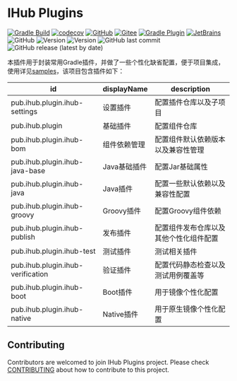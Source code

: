 # IHub Plugins
[![Gradle Build](https://github.com/ihub-pub/plugins/actions/workflows/gradle-build.yml/badge.svg)](https://github.com/ihub-pub/plugins/actions/workflows/gradle-build.yml)
[![codecov](https://codecov.io/gh/ihub-pub/plugins/branch/main/graph/badge.svg?token=ZQ0WR3ZSWG)](https://codecov.io/gh/ihub-pub/plugins)
[![GitHub](https://img.shields.io/badge/IHubPub-181717.svg?style=flat&logo=GitHub)](https://github.com/ihub-pub "IHubPub")
[![Gitee](https://img.shields.io/badge/IHubPub-C71D23.svg?style=flat&logo=Gitee)](https://gitee.com/ihub-pub "IHubPub")
[![Gradle Plugin](https://img.shields.io/badge/IHubGradle-02303A.svg?style=flat&logo=Gradle)](https://plugins.gradle.org/u/henry-gradle "IHub Plugins Gradle Plugin")
[![JetBrains](https://img.shields.io/badge/JetBrains-white.svg?style=flat&logo=JetBrains&logoColor=black)](https://www.jetbrains.com "JetBrains")
![GitHub](https://img.shields.io/github/license/ihub-pub/plugins)
![Version](https://img.shields.io/badge/Gradle-7.1-brightgreen.svg?logo=Gradle)
![Version](https://img.shields.io/badge/SpringBoot-2.5.1-6DB33F.svg?logo=Spring&logoColor=white)
![GitHub last commit](https://img.shields.io/github/last-commit/ihub-pub/plugins)
![GitHub release (latest by date)](https://img.shields.io/github/v/release/ihub-pub/plugins)

本插件用于封装常用Gradle插件，并做了一些个性化缺省配置，便于项目集成，使用详见[samples](samples)，该项目包含插件如下：

| id | displayName | description |
|----|-------------|-------------|
| pub.ihub.plugin.ihub-settings | 设置插件 | 配置插件仓库以及子项目 |
| pub.ihub.plugin | 基础插件 | 配置组件仓库 |
| pub.ihub.plugin.ihub-bom | 组件依赖管理 | 配置组件默认依赖版本以及兼容性管理 |
| pub.ihub.plugin.ihub-java-base | Java基础插件 | 配置Jar基础属性 |
| pub.ihub.plugin.ihub-java | Java插件 | 配置一些默认依赖以及兼容性配置 |
| pub.ihub.plugin.ihub-groovy | Groovy插件 | 配置Groovy组件依赖 |
| pub.ihub.plugin.ihub-publish | 发布插件 | 配置组件发布仓库以及其他个性化组件配置 |
| pub.ihub.plugin.ihub-test | 测试插件 | 测试相关插件 |
| pub.ihub.plugin.ihub-verification | 验证插件 | 配置代码静态检查以及测试用例覆盖等 |
| pub.ihub.plugin.ihub-boot | Boot插件 | 用于镜像个性化配置 |
| pub.ihub.plugin.ihub-native | Native插件 | 用于原生镜像个性化配置 |

## Contributing

Contributors are welcomed to join IHub Plugins project. Please check [CONTRIBUTING](./CONTRIBUTING.md) about how to contribute to this project.
